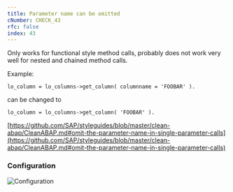 ```yaml
---
title: Parameter name can be omitted
cNumber: CHECK_43
rfc: false
index: 43
---
```


Only works for functional style method calls, probably does not work very well for nested and chained method calls.

Example:

```abap
lo_column = lo_columns->get_column( columnname = 'FOOBAR' ).
```

can be changed to

```abap
lo_column = lo_columns->get_column( 'FOOBAR' ).
```

[https://github.com/SAP/styleguides/blob/master/clean-abap/CleanABAP.md#omit-the-parameter-name-in-single-parameter-calls](https://github.com/SAP/styleguides/blob/master/clean-abap/CleanABAP.md#omit-the-parameter-name-in-single-parameter-calls)

### Configuration
![Configuration](/img/default_conf.png)
